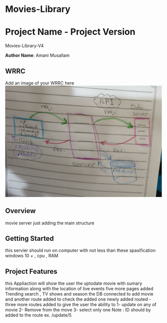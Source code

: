 # Movies-Library
# Project Name - Project Version
Movies-Library-V4

**Author Name**: Amani Musallam

## WRRC
Add an image of your WRRC here
![image](./img/w.jpeg)

## Overview
movie server just adding the main structure 
## Getting Started
this servier should run on computer with not less than these spasification 
windows 10 + , cpu , RAM 

## Project Features
this Appliaction will show the user the uptodate movie with sumary information along with the location of live events 
five more pages added Trending search , TV shows and season 
the DB connected  to add movie and another route added to check the added one 
newly added routed - 
three more routes added to give the user the ability to 
1- update on any of movie 
2- Remove from the move 
3- select only one 
Note :   ID should by added to the route ex. /update/5